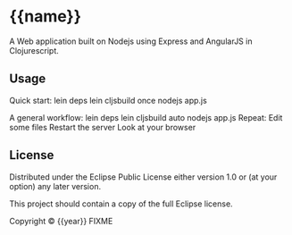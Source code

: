 # {{name}}

A Web application built on Nodejs using Express and AngularJS in Clojurescript.

## Usage

Quick start:
    lein deps
    lein cljsbuild once
    nodejs app.js

A general workflow:
    lein deps
    lein cljsbuild auto
    nodejs app.js
    Repeat:
        Edit some files
        Restart the server
        Look at your browser

## License
Distributed under the Eclipse Public License either version 1.0 or (at
your option) any later version.

This project should contain a copy of the full Eclipse license.

Copyright © {{year}} FIXME

